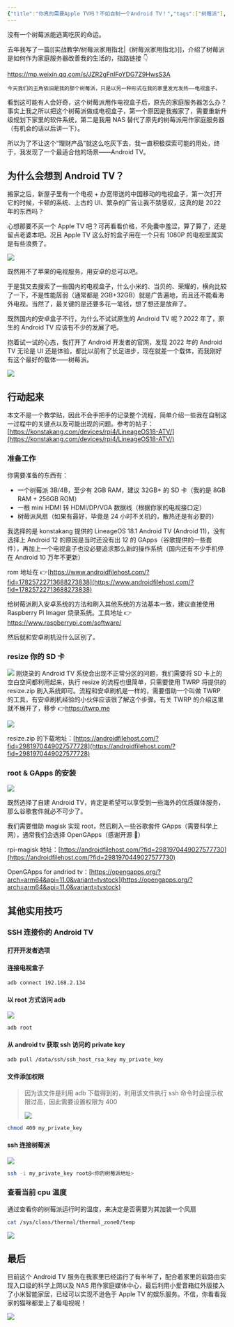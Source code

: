 ```yaml
---
{"title":"你真的需要Apple TV吗？不如自制一个Android TV！","tags":["树莓派"],"dg-publish":true,"permalink":"/一些想法/你真的需要Apple TV吗？不如自制一个Android TV！/","dgPassFrontmatter":true}
---
```



没有一个树莓派能逃离吃灰的命运。

去年我写了一篇[[实战教学/树莓派家用指北\|《树莓派家用指北》]]，介绍了树莓派是如何作为家庭服务器改善我的生活的，指路链接 👇

https://mp.weixin.qq.com/s/JZR2gFnIFoYDG7Z9HwsS3A

	今天我们的主角依旧是我的那个树莓派，只是以另一种形式在我的家里发光发热——电视盒子。

看到这可能有人会好奇，这个树莓派用作电视盒子后，原先的家庭服务器怎么办？事实上我之所以把这个树莓派做成电视盒子，第一个原因是我搬家了，需要重新升级规划下家里的软件系统，第二是我用 NAS 替代了原先的树莓派用作家庭服务器（有机会的话以后讲一下）。

所以为了不让这个“理财产品”就这么吃灰下去，我一直积极探索可能的用处，终于，我发现了一个最适合他的场景——Android TV。

## 为什么会想到 Android TV？

搬家之后，新屋子里有一个电视 + 办宽带送的中国移动的电视盒子，第一次打开它的时候，卡顿的系统、上古的 UI、繁杂的广告让我不禁感叹，这真的是 2022 年的东西吗？

心想那要不买一个 Apple TV 吧？可再看看价格，不免囊中羞涩，算了算了，还是留点老婆本吧。况且 Apple TV 这么好的盒子用在一个只有 1080P 的电视里属实是有些浪费了。

![](https://cdn.ytools.xyz/uPic/e6c9d24ely1h5erszgg0oj213g0jo424.jpg)

既然用不了苹果的电视服务，用安卓的总可以吧。

于是我又去搜索了一些国内的电视盒子，什么小米的、当贝的、荣耀的，横向比较了一下，不是性能孱弱（通常都是 2GB+32GB）就是广告遍地，而且还不能看海外电视。当然了，最关键的是还要多花一笔钱，想了想还是放弃了。

既然国内的安卓盒子不行，为什么不试试原生的 Android TV 呢？2022 年了，原生的 Android TV 应该有不少的发展了吧。

抱着试一试的心态，我打开了 Android 开发者的官网，发现 2022 年的 Android TV 无论是 UI 还是体验，都比以前有了长足进步，现在就差一个载体，而我刚好有这个最好的载体——树莓派。

![](https://cdn.ytools.xyz/uPic/e6c9d24ely1h5erwzzb3vj21e20ow44a.jpg)

## 行动起来

本文不是一个教学贴，因此不会手把手的记录整个流程，简单介绍一些我在自制这一过程中的关键点以及可能出现的问题。参考的帖子：[https://konstakang.com/devices/rpi4/LineageOS18-ATV/](https://konstakang.com/devices/rpi4/LineageOS18-ATV/)

### 准备工作

你需要准备的东西有：

- 一个树莓派 3B/4B，至少有 2GB RAM，建议 32GB+ 的 SD 卡（我的是 8GB RAM + 256GB ROM）
- 一根 mini HDMI 转 HDMI/DP/VGA 数据线（根据你家的电视接口定）
- 树莓派风扇（如果有最好，毕竟是 24 小时不关机的，散热还是有必要的）

我选择的是 konstakang 提供的 LineageOS 18.1 Android TV (Android 11)，没有选择上 Android 12 的原因是当时还没有出 12 的 GApps（谷歌提供的一些套件），再加上一个电视盒子也没必要追求那么新的操作系统（国内还有不少手机停在 Android 10 万年不更新）

rom 地址在 👉[https://www.androidfilehost.com/?fid=17825722713688273838](https://www.androidfilehost.com/?fid=17825722713688273838)

给树莓派刷入安卓系统的方法和刷入其他系统的方法基本一致，建议直接使用 Raspberry Pi Imager 烧录系统。工具地址 👉https://www.raspberrypi.com/software/

然后就和安卓刷机没什么区别了。

### resize 你的 SD 卡

![](https://cdn.ytools.xyz/uPic/e6c9d24ely1h5erzjw9byj217o07ign6.jpg)
刚烧录的 Android TV 系统会出现不正常分区的问题，我们需要将 SD 卡上的空白空间都利用起来，执行 resize 的流程也很简单，只需要使用 TWRP 将提供的 resize.zip 刷入系统即可。流程和安卓刷机是一样的，需要借助一个叫做 TWRP 的工具，有安卓刷机经验的小伙伴应该很了解这个步骤。有关 TWRP 的介绍这里就不展开了，移步 👉https://twrp.me

![](https://cdn.ytools.xyz/uPic/e6c9d24ely1h5erzegcufj20zk0k03zs.jpg)

resize.zip 的下载地址：[https://androidfilehost.com/?fid=2981970449027577728](https://androidfilehost.com/?fid=2981970449027577728)

### root & GApps 的安装

![](https://cdn.ytools.xyz/uPic/e6c9d24ely1h5es2au9qij20xc0m8tae.jpg)

既然选择了自建 Android TV，肯定是希望可以享受到一些海外的优质媒体服务，那么谷歌套件就必不可少了。

我们需要借助 magisk 实现 root，然后刷入一些谷歌套件 GApps（需要科学上网），通常我们会选择 OpenGApps（感谢开源 🙏）

rpi-magisk 地址：[https://androidfilehost.com/?fid=2981970449027577730](https://androidfilehost.com/?fid=2981970449027577730)

OpenGApps for andriod tv：[https://opengapps.org/?arch=arm64&api=11.0&variant=tvstock](https://opengapps.org/?arch=arm64&api=11.0&variant=tvstock)

## 其他实用技巧

### SSH 连接你的 Android TV

#### 打开开发者选项

#### 连接电视盒子

```bash
adb connect 192.168.2.134
```

#### 以 root 方式访问 adb

![](https://cdn.ytools.xyz/uPic/e6c9d24ely1h5es6esg7aj219q08yac0.jpg)

```bash
adb root
```

#### 从 android tv 获取 ssh 访问的 private key

```bash
adb pull /data/ssh/ssh_host_rsa_key my_private_key
```

#### 文件添加权限

> 因为该文件是利用 adb 下载得到的，利用该文件执行 ssh 命令时会提示权限过高，因此需要设置权限为 400
>
> ![](https://cdn.ytools.xyz/uPic/e6c9d24ely1h5es5nkga9j20wo08q40n.jpg)

```bash
chmod 400 my_private_key
```

#### ssh 连接树莓派

![](https://cdn.ytools.xyz/uPic/e6c9d24ely1h5es5acp79j215o0ojjvu.jpg)

```bash
ssh -i my_private_key root@<你的树莓派地址>
```

### 查看当前 cpu 温度

通过查看你的树莓派运行时的温度，来决定是否需要为其加装一个风扇

```bash
cat /sys/class/thermal/thermal_zone0/temp
```

![](https://cdn.ytools.xyz/uPic/e6c9d24ely1h5es4wufsaj20o2028q2y.jpg)

## 最后

目前这个 Android TV 服务在我家里已经运行了有半年了，配合着家里的软路由实现入口级的科学上网以及 NAS 用作家庭媒体中心，最后利用小爱音箱红外版接入了小米智能家居，已经可以实现不逊色于 Apple TV 的娱乐服务。不信，你看看我家的猫咪都爱上了看电视呢！

![](https://cdn.ytools.xyz/uPic/e6c9d24ely1h5es4jvahdj20qs0mywgq.jpg)
